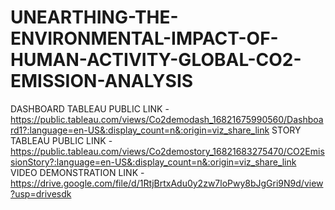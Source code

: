 # UNEARTHING-THE-ENVIRONMENTAL-IMPACT-OF-HUMAN-ACTIVITY-GLOBAL-CO2-EMISSION-ANALYSIS
DASHBOARD TABLEAU PUBLIC LINK - https://public.tableau.com/views/Co2demodash_16821675990560/Dashboard1?:language=en-US&:display_count=n&:origin=viz_share_link 
STORY TABLEAU PUBLIC LINK - https://public.tableau.com/views/Co2demostory_16821683275470/CO2EmissionStory?:language=en-US&:display_count=n&:origin=viz_share_link
VIDEO DEMONSTRATION LINK -https://drive.google.com/file/d/1RtjBrtxAdu0y2zw7loPwy8bJgGri9N9d/view?usp=drivesdk
